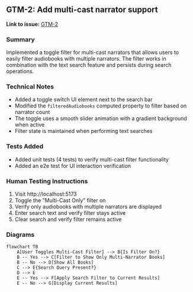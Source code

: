 ## GTM-2: Add multi-cast narrator support

**Link to issue:** [GTM-2](https://linear.app/sourcegraph/issue/GTM-2/add-multi-cast-narrator-support)

### Summary
Implemented a toggle filter for multi-cast narrators that allows users to easily filter audiobooks with multiple narrators. The filter works in combination with the text search feature and persists during search operations.

### Technical Notes
- Added a toggle switch UI element next to the search bar
- Modified the `filteredAudiobooks` computed property to filter based on narrator count
- The toggle uses a smooth slider animation with a gradient background when active
- Filter state is maintained when performing text searches

### Tests Added
- Added unit tests (4 tests) to verify multi-cast filter functionality
- Added an e2e test for UI interaction verification

### Human Testing Instructions
1. Visit http://localhost:5173
2. Toggle the "Multi-Cast Only" filter on
3. Verify only audiobooks with multiple narrators are displayed
4. Enter search text and verify filter stays active
5. Clear search and verify filter remains active

### Diagrams

```mermaid
flowchart TB
    A[User Toggles Multi-Cast Filter] --> B{Is Filter On?}
    B -- Yes --> C[Filter to Show Only Multi-Narrator Books]
    B -- No --> D[Show All Books]
    C --> E{Search Query Present?}
    D --> E
    E -- Yes --> F[Apply Search Filter to Current Results]
    E -- No --> G[Display Current Results]
```
